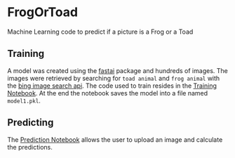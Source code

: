 # FrogOrToad
Machine Learning code to predict if a picture is a Frog or a Toad

## Training
A model was created using the [fastai](https://github.com/fastai/fastai) package and hundreds of images.
The images were retrieved by searching for `toad animal` and `frog animal` with the [bing image search api](https://www.microsoft.com/en-us/bing/apis/bing-image-search-api). The code used to train resides in the [Training Notebook](FrogOrToadTrain.ipynb). At the end the notebook saves the model into a file named `model1.pkl`.


## Predicting
The [Prediction Notebook](FrogOrToadPredict.ipynb) allows the user to upload an image and calculate the predictions.

